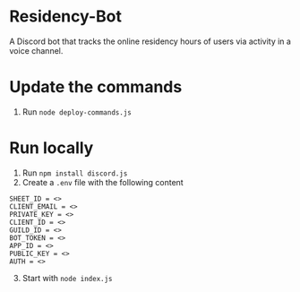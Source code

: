 # Residency-Bot
A Discord bot that tracks the online residency hours of users via activity in a voice channel.

# Update the commands
1. Run `node deploy-commands.js`

# Run locally
1. Run `npm install discord.js`
2. Create a `.env` file with the following content
```
SHEET_ID = <>
CLIENT_EMAIL = <>
PRIVATE_KEY = <>
CLIENT_ID = <>
GUILD_ID = <>
BOT_TOKEN = <>
APP_ID = <>
PUBLIC_KEY = <>
AUTH = <>
```
3. Start with `node index.js`
